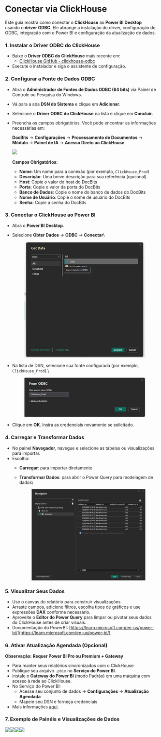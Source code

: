 # Conectar via ClickHouse

Este guia mostra como conectar o **ClickHouse** ao **Power BI Desktop** usando o **driver ODBC**. Ele abrange a instalação do driver, configuração do ODBC, integração com o Power BI e configuração da atualização de dados.

### 1. Instalar o Driver ODBC do ClickHouse

* Baixe o **Driver ODBC do ClickHouse** mais recente em:
  * [ClickHouse GitHub - clickhouse-odbc](https://github.com/ClickHouse/clickhouse-odbc)
* Execute o instalador e siga o assistente de configuração.

### 2. Configurar a Fonte de Dados ODBC

* Abra o **Administrador de Fontes de Dados ODBC (64 bits)** via Painel de Controle ou Pesquisa do Windows.
* Vá para a aba **DSN do Sistema** e clique em **Adicionar**.
* Selecione o **Driver ODBC do ClickHouse** na lista e clique em **Concluir**.
*   Preencha os campos obrigatórios. Você pode encontrar as informações necessárias em:

    **DocBits** → **Configurações** → **Processamento de Documentos** → **Módulo** → **Painel de IA** → **Acesso Direto ao ClickHouse**

    ![](https://docs.docbits.com/~gitbook/image?url=https%3A%2F%2F578966019-files.gitbook.io%2F%7E%2Ffiles%2Fv0%2Fb%2Fgitbook-x-prod.appspot.com%2Fo%2Fspaces%252FT2n2w4uDCJvv7CJ5zrdk%252Fuploads%252FNkgb8IJ4dQVRnJ4gpqH0%252Fimage.png%3Falt%3Dmedia%26token%3D27d97e71-dd81-488a-851f-e7d659ad4992\&width=768\&dpr=4\&quality=100\&sign=88a4a589\&sv=2)

    **Campos Obrigatórios:**

    * **Nome**: Um nome para a conexão (por exemplo, `ClickHouse_Prod`)
    * **Descrição**: Uma breve descrição para sua referência (opcional)
    * **Host**: Copie o valor do host do DocBits
    * **Porta**: Copie o valor da porta do DocBits
    * **Banco de Dados**: Copie o nome do banco de dados do DocBits
    * **Nome de Usuário**: Copie o nome de usuário do DocBits
    * **Senha**: Copie a senha do DocBits

### 3. Conectar o ClickHouse ao Power BI

* Abra o **Power BI Desktop**.
*   Selecione **Obter Dados** → **ODBC** → **Conectar**\


    <figure><img src="../../.gitbook/assets/clickhouse_1.png" alt="" width="527"><figcaption></figcaption></figure>
*   Na lista de DSN, selecione sua fonte configurada (por exemplo, `ClickHouse_Prod`).\


    <figure><img src="../../.gitbook/assets/clickhouse_2.png" alt="" width="524"><figcaption></figcaption></figure>
* Clique em **OK**. Insira as credenciais novamente se solicitado.

### 4. Carregar e Transformar Dados

* No painel **Navegador**, navegue e selecione as tabelas ou visualizações para importar.
* Escolha:
  * **Carregar**: para importar diretamente
  *   **Transformar Dados**: para abrir o Power Query para modelagem de dados\


      <figure><img src="../../.gitbook/assets/clickhouse_3.png" alt="" width="563"><figcaption></figcaption></figure>

### 5. Visualizar Seus Dados

* Use o canvas do relatório para construir visualizações.
* Arraste campos, adicione filtros, escolha tipos de gráficos e use expressões **DAX** conforme necessário.
* Aproveite o **Editor do Power Query** para limpar ou pivotar seus dados do ClickHouse antes de criar visuais.
* Documentação do PowerBI: [https://learn.microsoft.com/en-us/power-bi/](https://learn.microsoft.com/en-us/power-bi/)

### 6. Ativar Atualização Agendada (Opcional)

**Observação:** **Requer Power BI Pro ou Premium + Gateway**

* Para manter seus relatórios sincronizados com o ClickHouse:
* Publique seu arquivo `.pbix` no **Serviço do Power BI**.
* Instale o **Gateway do Power BI** (modo Padrão) em uma máquina com acesso à rede ao ClickHouse.
* No Serviço do Power BI:
  * Acesse seu conjunto de dados → **Configurações** → **Atualização Agendada**
  * Mapeie seu DSN e forneça credenciais
* Mais informações [aqui](https://learn.microsoft.com/en-us/power-bi/connect-data/service-gateway-deployment-guidance).

### 7. Exemplo de Painéis e Visualizações de Dados

![](../../.gitbook/assets/example_4.avif)![](../../.gitbook/assets/example_3.avif)![](../../.gitbook/assets/example_2.avif)![](../../.gitbook/assets/example_1.avif)
